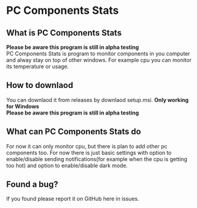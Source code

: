 # PC Components Stats
## What is PC Components Stats
**Please be aware this program is still in alpha testing** <br>
PC Components Stats is program to monitor components in you computer and alway stay on top of other windows. For example cpu you can monitor its temperature or usage.
## How to downlaod
You can downlaod it from releases by downlaod setup.msi. **Only working for Windows** <br>
**Please be aware this program is still in alpha testing**
## What can PC Components Stats do
For now it can only monitor cpu, but there is plan to add other pc components too. For now there is just basic settings with option to enable/disable sending notifications(for example when the cpu is getting too hot) and option to enable/disable dark mode.
## Found a bug?
If you found please report it on GitHub here in issues.
